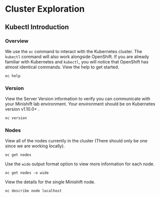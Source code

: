# Cluster Exploration

## Kubectl Introduction

### Overview
We use the `oc` command to interact with the Kubernetes cluster. The `kubectl` command will also work alongside OpenShift. If you are already familiar with Kubernetes and `kubectl`, you will notice that OpenShift has almost identical commands. View the help to get started.

`oc help`

### Version
View the Server Version information to verify you can communicate with your Minishift lab environment. Your environment should be on Kubernetes version v1.10.0+ .

`oc version`

### Nodes
View all of the nodes currently in the cluster (There should only be one since we are working locally).

`oc get nodes`

Use the `wide` output format option to view more information for each node.

`oc get nodes -o wide`

View the details for the single Minishift node.

`oc describe node localhost`
